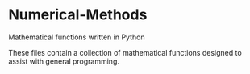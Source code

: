 # Numerical-Methods
Mathematical functions written in Python

These files contain a collection of mathematical functions designed to assist with general programming.
